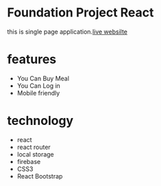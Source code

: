 # Foundation Project React

this is single page application.[live websilte](https://red-onion-restaurent-project.web.app/)

# features

- You Can Buy Meal
- You Can Log in
- Mobile friendly

# technology

- react
- react router
- local storage
- firebase
- CSS3
- React Bootstrap
